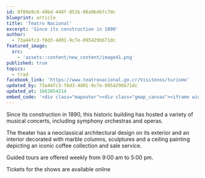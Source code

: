 ```yaml
---
id: 8f09e9c0-49bd-440f-851b-06a9bdbfc7dc
blueprint: article
title: 'Teatro Nacional'
excerpt: 'Since its construction in 1890'
author:
  - 73a44fc3-f8d3-4d01-9c7e-095429bb71dc
featured_image:
  src:
    - 'assets::content/new_content/image41.png'
published: true
topics:
  - trad
facebook_link: 'https://www.teatronacional.go.cr/Visitenos/turismo'
updated_by: 73a44fc3-f8d3-4d01-9c7e-095429bb71dc
updated_at: 1663854214
embed_code: '<div class="mapouter"><div class="gmap_canvas"><iframe width="1200" height="500" id="gmap_canvas" src="https://maps.google.com/maps?q=Teatro%20Nacional&t=&z=17&ie=UTF8&iwloc=&output=embed" frameborder="0" scrolling="no" marginheight="0" marginwidth="0"></iframe><a href="https://123movies-to.org"></a><br><style>.mapouter{position:relative;text-align:right;height:500px;width:1200px;}</style><a href="https://www.embedgooglemap.net">google map embed iframe</a><style>.gmap_canvas {overflow:hidden;background:none!important;height:500px;width:1200px;}</style></div></div>'
---
```

Since its construction in 1890, this historic building has hosted a variety of musical concerts, including symphony orchestras and operas.

The theater has a neoclassical architectural design on its exterior and an interior decorated with marble columns, sculptures and a ceiling painting depicting an iconic coffee collection and sale service.

Guided tours are offered weekly from 9:00 am to 5:00 pm.

Tickets for the shows are available online